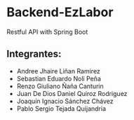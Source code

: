 # Backend-EzLabor
Restful API with Spring Boot

## Integrantes:
-  Andree Jhaire Liñan Ramirez
- Sebastian Eduardo Noli Peña
- Renzo Giuliano Ñaña Canturin
- Juan De Dios Daniel Quiroz Rodriguez
- Joaquín Ignacio Sánchez Chávez
- Pablo Sergio Tejada Quijandria
